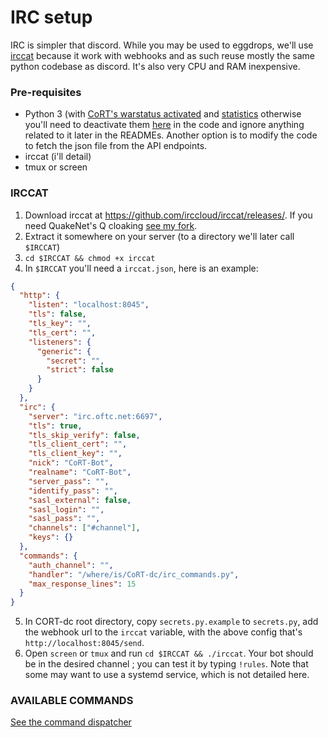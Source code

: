 # IRC setup

IRC is simpler that discord. While you may be used to eggdrops, we'll use
[irccat](https://github.com/irccloud/irccat) because it work with webhooks and
as such reuse mostly the same python codebase as discord. It's also very CPU
and RAM inexpensive.

### Pre-requisites

- Python 3 (with [CoRT's warstatus
  activated](https://github.com/mascaldotfr/CoRT/tree/main/warstatus)
  and [statistics](https://github.com/mascaldotfr/CoRT/tree/main/warstatus/stats)
  otherwise you'll need to deactivate them [here](irc_commands.py) in the code
  and ignore anything related to it later in the READMEs. Another option is to
  modify the code to fetch the json file from the API endpoints.
- irccat (i'll detail)
- tmux or screen

### IRCCAT

1. Download irccat at https://github.com/irccloud/irccat/releases/. If you need QuakeNet's Q cloaking
   [see my fork](https://github.com/mascaldotfr/irccat).
2. Extract it somewhere on your server (to a directory we'll later call `$IRCCAT`)
3. `cd $IRCCAT && chmod +x irccat`
4. In `$IRCCAT` you'll need a `irccat.json`, here is an example:

```json
{
  "http": {
    "listen": "localhost:8045",
    "tls": false,
    "tls_key": "",
    "tls_cert": "",
    "listeners": {
      "generic": {
        "secret": "",
        "strict": false
      }
    }
  },
  "irc": {
    "server": "irc.oftc.net:6697",
    "tls": true,
    "tls_skip_verify": false,
    "tls_client_cert": "",
    "tls_client_key": "",
    "nick": "CoRT-Bot",
    "realname": "CoRT-Bot",
    "server_pass": "",
    "identify_pass": "",
    "sasl_external": false,
    "sasl_login": "",
    "sasl_pass": "",
    "channels": ["#channel"],
    "keys": {}
  },
  "commands": {
    "auth_channel": "",
    "handler": "/where/is/CoRT-dc/irc_commands.py",
    "max_response_lines": 15
  }
}
```

5. In CORT-dc root directory, copy `secrets.py.example` to `secrets.py`, add
   the webhook url to the `irccat` variable, with the above config that's
   `http://localhost:8045/send`.
6. Open `screen` or `tmux` and run `cd $IRCCAT && ./irccat`. Your bot should be
   in the desired channel ; you can test it by typing `!rules`.
   Note that some may want to use a systemd service, which is not detailed here.

### AVAILABLE COMMANDS

[See the command dispatcher](irc_commands.py)

